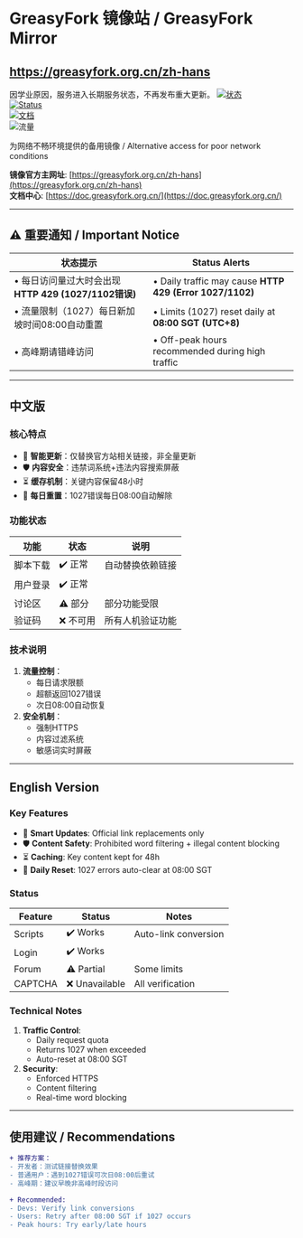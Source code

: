 # GreasyFork 镜像站 / GreasyFork Mirror
## https://greasyfork.org.cn/zh-hans
因学业原因，服务进入长期服务状态，不再发布重大更新。
[![状态](https://img.shields.io/badge/状态-运营中-brightgreen)](https://greasyfork.org.cn/zh-hans)  
[![Status](https://img.shields.io/badge/Status-Operational-brightgreen)](https://greasyfork.org.cn/zh-hans)  
[![文档](https://img.shields.io/badge/文档-Documentation-blue)](https://doc.greasyfork.org.cn/)  
![流量](https://img.shields.io/badge/流量重置-每日08:00_SGT-blue)

为网络不畅环境提供的备用镜像 / Alternative access for poor network conditions

**镜像官方主网址**: [https://greasyfork.org.cn/zh-hans](https://greasyfork.org.cn/zh-hans)  
**文档中心**: [https://doc.greasyfork.org.cn/](https://doc.greasyfork.org.cn/)  

---

## ⚠️ 重要通知 / Important Notice
| 状态提示 | Status Alerts |
|----------|--------------|
| • 每日访问量过大时会出现 **HTTP 429 (1027/1102错误)** | • Daily traffic may cause **HTTP 429 (Error 1027/1102)** |
| • 流量限制（1027）每日新加坡时间08:00自动重置 | • Limits (1027) reset daily at **08:00 SGT (UTC+8)** |
| • 高峰期请错峰访问 | • Off-peak hours recommended during high traffic |

---

## 中文版

### 核心特点
- 🔄 **智能更新**：仅替换官方站相关链接，非全量更新
- 🛡️ **内容安全**：违禁词系统+违法内容搜索屏蔽
- ⏳ **缓存机制**：关键内容保留48小时
- 🔄 **每日重置**：1027错误每日08:00自动解除

### 功能状态
| 功能 | 状态 | 说明 |
|------|------|------|
| 脚本下载 | ✔️ 正常 | 自动替换依赖链接 |
| 用户登录 | ✔️ 正常 |  |
| 讨论区 | ⚠️ 部分 | 部分功能受限 |
| 验证码 | ❌ 不可用 | 所有人机验证功能 |

### 技术说明
1. **流量控制**：
   - 每日请求限额
   - 超额返回1027错误
   - 次日08:00自动恢复
2. **安全机制**：
   - 强制HTTPS
   - 内容过滤系统
   - 敏感词实时屏蔽

---

## English Version

### Key Features
- 🔄 **Smart Updates**: Official link replacements only
- 🛡️ **Content Safety**: Prohibited word filtering + illegal content blocking
- ⏳ **Caching**: Key content kept for 48h
- 🔄 **Daily Reset**: 1027 errors auto-clear at 08:00 SGT

### Status
| Feature | Status | Notes |
|---------|--------|-------|
| Scripts | ✔️ Works | Auto-link conversion |
| Login | ✔️ Works |  |
| Forum | ⚠️ Partial | Some limits |
| CAPTCHA | ❌ Unavailable | All verification |

### Technical Notes
1. **Traffic Control**:
   - Daily request quota
   - Returns 1027 when exceeded
   - Auto-reset at 08:00 SGT
2. **Security**:
   - Enforced HTTPS
   - Content filtering
   - Real-time word blocking

---

## 使用建议 / Recommendations
```diff
+ 推荐方案：
- 开发者：测试链接替换效果
- 普通用户：遇到1027错误可次日08:00后重试
- 高峰期：建议早晚非高峰时段访问

+ Recommended:
- Devs: Verify link conversions
- Users: Retry after 08:00 SGT if 1027 occurs
- Peak hours: Try early/late hours
```
